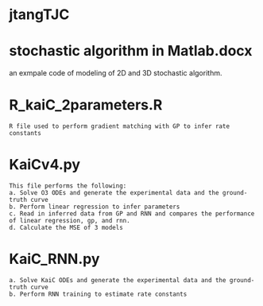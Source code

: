 # jtangTJC

# stochastic algorithm in Matlab.docx
  an exmpale code of modeling of 2D and 3D stochastic algorithm.

# R_kaiC_2parameters.R
	R file used to perform gradient matching with GP to infer rate constants
# KaiCv4.py
	This file performs the following:
	a. Solve O3 ODEs and generate the experimental data and the ground-truth curve
	b. Perform linear regression to infer parameters
	c. Read in inferred data from GP and RNN and compares the performance of linear regression, gp, and rnn. 
	d. Calculate the MSE of 3 models
# KaiC_RNN.py
	a. Solve KaiC ODEs and generate the experimental data and the ground-truth curve
	b. Perform RNN training to estimate rate constants
